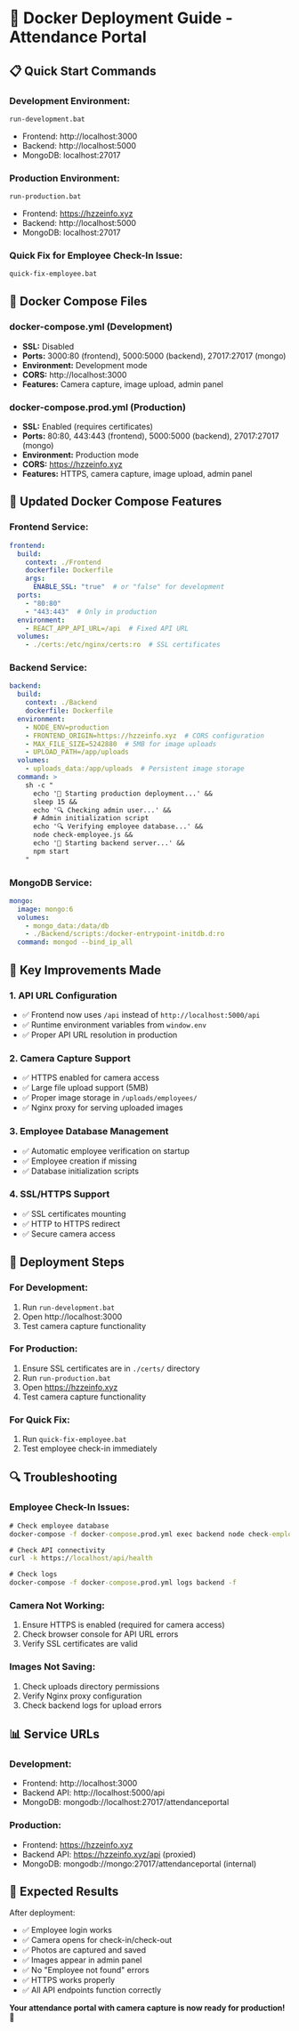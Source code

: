# 🐳 Docker Deployment Guide - Attendance Portal

## 📋 **Quick Start Commands**

### **Development Environment:**
```cmd
run-development.bat
```
- Frontend: http://localhost:3000
- Backend: http://localhost:5000
- MongoDB: localhost:27017

### **Production Environment:**
```cmd
run-production.bat
```
- Frontend: https://hzzeinfo.xyz
- Backend: http://localhost:5000
- MongoDB: localhost:27017

### **Quick Fix for Employee Check-In Issue:**
```cmd
quick-fix-employee.bat
```

## 🔧 **Docker Compose Files**

### **docker-compose.yml (Development)**
- **SSL:** Disabled
- **Ports:** 3000:80 (frontend), 5000:5000 (backend), 27017:27017 (mongo)
- **Environment:** Development mode
- **CORS:** http://localhost:3000
- **Features:** Camera capture, image upload, admin panel

### **docker-compose.prod.yml (Production)**
- **SSL:** Enabled (requires certificates)
- **Ports:** 80:80, 443:443 (frontend), 5000:5000 (backend), 27017:27017 (mongo)
- **Environment:** Production mode
- **CORS:** https://hzzeinfo.xyz
- **Features:** HTTPS, camera capture, image upload, admin panel

## 📁 **Updated Docker Compose Features**

### **Frontend Service:**
```yaml
frontend:
  build:
    context: ./Frontend
    dockerfile: Dockerfile
    args:
      ENABLE_SSL: "true"  # or "false" for development
  ports:
    - "80:80"
    - "443:443"  # Only in production
  environment:
    - REACT_APP_API_URL=/api  # Fixed API URL
  volumes:
    - ./certs:/etc/nginx/certs:ro  # SSL certificates
```

### **Backend Service:**
```yaml
backend:
  build:
    context: ./Backend
    dockerfile: Dockerfile
  environment:
    - NODE_ENV=production
    - FRONTEND_ORIGIN=https://hzzeinfo.xyz  # CORS configuration
    - MAX_FILE_SIZE=5242880  # 5MB for image uploads
    - UPLOAD_PATH=/app/uploads
  volumes:
    - uploads_data:/app/uploads  # Persistent image storage
  command: >
    sh -c "
      echo '🚀 Starting production deployment...' &&
      sleep 15 &&
      echo '🔍 Checking admin user...' &&
      # Admin initialization script
      echo '🔍 Verifying employee database...' &&
      node check-employee.js &&
      echo '🚀 Starting backend server...' &&
      npm start
    "
```

### **MongoDB Service:**
```yaml
mongo:
  image: mongo:6
  volumes:
    - mongo_data:/data/db
    - ./Backend/scripts:/docker-entrypoint-initdb.d:ro
  command: mongod --bind_ip_all
```

## 🎯 **Key Improvements Made**

### **1. API URL Configuration**
- ✅ Frontend now uses `/api` instead of `http://localhost:5000/api`
- ✅ Runtime environment variables from `window.env`
- ✅ Proper API URL resolution in production

### **2. Camera Capture Support**
- ✅ HTTPS enabled for camera access
- ✅ Large file upload support (5MB)
- ✅ Proper image storage in `/uploads/employees/`
- ✅ Nginx proxy for serving uploaded images

### **3. Employee Database Management**
- ✅ Automatic employee verification on startup
- ✅ Employee creation if missing
- ✅ Database initialization scripts

### **4. SSL/HTTPS Support**
- ✅ SSL certificates mounting
- ✅ HTTP to HTTPS redirect
- ✅ Secure camera access

## 🚀 **Deployment Steps**

### **For Development:**
1. Run `run-development.bat`
2. Open http://localhost:3000
3. Test camera capture functionality

### **For Production:**
1. Ensure SSL certificates are in `./certs/` directory
2. Run `run-production.bat`
3. Open https://hzzeinfo.xyz
4. Test camera capture functionality

### **For Quick Fix:**
1. Run `quick-fix-employee.bat`
2. Test employee check-in immediately

## 🔍 **Troubleshooting**

### **Employee Check-In Issues:**
```cmd
# Check employee database
docker-compose -f docker-compose.prod.yml exec backend node check-employee.js

# Check API connectivity
curl -k https://localhost/api/health

# Check logs
docker-compose -f docker-compose.prod.yml logs backend -f
```

### **Camera Not Working:**
1. Ensure HTTPS is enabled (required for camera access)
2. Check browser console for API URL errors
3. Verify SSL certificates are valid

### **Images Not Saving:**
1. Check uploads directory permissions
2. Verify Nginx proxy configuration
3. Check backend logs for upload errors

## 📊 **Service URLs**

### **Development:**
- Frontend: http://localhost:3000
- Backend API: http://localhost:5000/api
- MongoDB: mongodb://localhost:27017/attendanceportal

### **Production:**
- Frontend: https://hzzeinfo.xyz
- Backend API: https://hzzeinfo.xyz/api (proxied)
- MongoDB: mongodb://mongo:27017/attendanceportal (internal)

## 🎉 **Expected Results**

After deployment:
- ✅ Employee login works
- ✅ Camera opens for check-in/check-out
- ✅ Photos are captured and saved
- ✅ Images appear in admin panel
- ✅ No "Employee not found" errors
- ✅ HTTPS works properly
- ✅ All API endpoints function correctly

**Your attendance portal with camera capture is now ready for production! 🚀**
